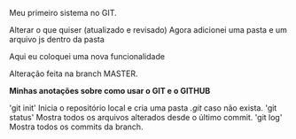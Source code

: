 Meu primeiro sistema no GIT.

Alterar o que quiser (atualizado e revisado)
Agora adicionei uma pasta e um arquivo js dentro da pasta

Aqui eu coloquei uma nova funcionalidade


Alteração feita na branch MASTER.

**Minhas anotações sobre como usar o GIT e o GITHUB**  

'git init' Inicia o repositório local e cria uma pasta *.git* caso não exista.
'git status' Mostra todos os arquivos alterados desde o último commit.
'git log' Mostra todos os commits da branch.
